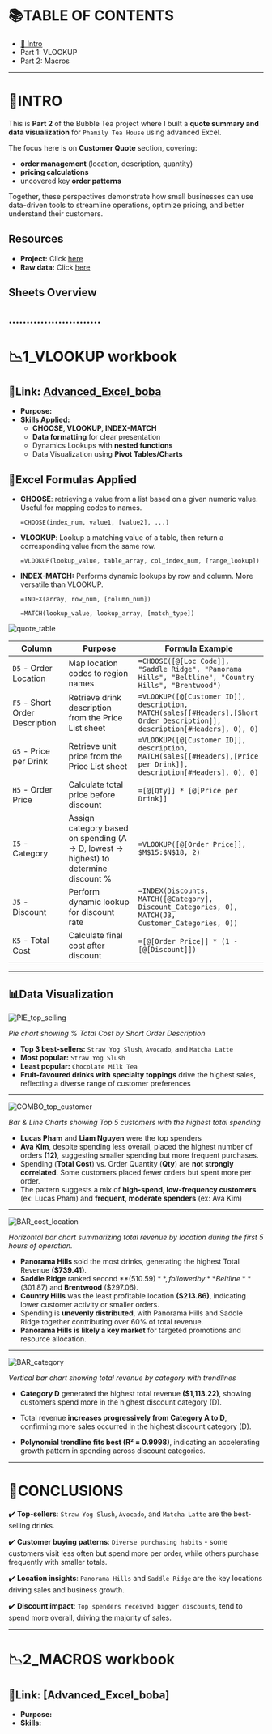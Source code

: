 # 📚TABLE OF CONTENTS
- [🧋 Intro](#intro)
- Part 1: VLOOKUP
- Part 2: Macros
---

# 🧋INTRO
This is **Part 2** of the Bubble Tea project where I built a **quote summary and data visualization** for ```Phamily Tea House``` using advanced Excel. 

The focus here is on **Customer Quote** section, covering: 
  * **order management** (location, description, quantity)
  * **pricing calculations** 
  * uncovered key **order patterns**

Together, these perspectives demonstrate how small businesses can use data-driven tools to streamline operations, optimize pricing, and better understand their customers.

## Resources
- **Project:** Click [here]()
- **Raw data:** Click [here]()

## Sheets Overview
..........................
---

# 📉1_VLOOKUP workbook
## 🔗Link: [Advanced_Excel_boba]()

- **Purpose:** 
- **Skills Applied:**
  * **CHOOSE, VLOOKUP, INDEX-MATCH**
  * **Data formatting** for clear presentation
  * Dynamics Lookups with **nested functions** 
  * Data Visualization using **Pivot Tables/Charts**


## 🔢Excel Formulas Applied
- **CHOOSE**: retrieving a value from a list based on a given numeric value. Useful for mapping codes to names.
  
  `=CHOOSE(index_num, value1, [value2], ...)`
  
- **VLOOKUP**: Lookup a matching value of a table, then return a corresponding value from the same row.
  
  `=VLOOKUP(lookup_value, table_array, col_index_num, [range_lookup])`

- **INDEX-MATCH:** Performs dynamic lookups by row and column. More versatile than VLOOKUP.
  
  `=INDEX(array, row_num, [column_num])` 

  `=MATCH(lookup_value, lookup_array, [match_type])`


![quote_table](https://github.com/user-attachments/assets/295bcbfc-02a7-419b-8ba3-11c6fcf9d446)

| Column                         | Purpose                                                                             | Formula Example                                                                                                            |
| ------------------------------ | ----------------------------------------------------------------------------------- | -------------------------------------------------------------------------------------------------------------------------- |
| `D5` - Order Location          | Map location codes to region names                                                  | `=CHOOSE([@[Loc Code]], "Saddle Ridge", "Panorama Hills", "Beltline", "Country Hills", "Brentwood")`                       |
| `F5` - Short Order Description | Retrieve drink description from the Price List sheet                                | `=VLOOKUP([@[Customer ID]], description, MATCH(sales[[#Headers],[Short Order Description]], description[#Headers], 0), 0)` |
| `G5` - Price per Drink         | Retrieve unit price from the Price List sheet                                       | `=VLOOKUP([@[Customer ID]], description, MATCH(sales[[#Headers],[Price per Drink]], description[#Headers], 0), 0)`         |
| `H5` - Order Price             | Calculate total price before discount                                               | `=[@[Qty]] * [@[Price per Drink]]`                                                                                         |
| `I5` - Category                | Assign category based on spending (A → D, lowest → highest) to determine discount % | `=VLOOKUP([@[Order Price]], $M$15:$N$18, 2)`                                                                               |
| `J5` - Discount                | Perform dynamic lookup for discount rate                                            | `=INDEX(Discounts, MATCH([@Category], Discount_Categories, 0), MATCH(J3, Customer_Categories, 0))`                         |
| `K5` - Total Cost              | Calculate final cost after discount                                                 | `=[@[Order Price]] * (1 - [@[Discount]])`                                                                                  |

---


## 📊Data Visualization

![PIE_top_selling](https://github.com/user-attachments/assets/51250adf-ccfd-4c61-9692-2be437b6fc40)

_Pie chart showing % Total Cost by Short Order Description_

- **Top 3 best-sellers:** `Straw Yog Slush`, `Avocado`, and `Matcha Latte`
- **Most popular:** `Straw Yog Slush` 
- **Least popular:** `Chocolate Milk Tea`
- **Fruit-favoured drinks with specialty toppings** drive the highest sales, reflecting a diverse range of customer preferences

---

![COMBO_top_customer](https://github.com/user-attachments/assets/5a772735-d628-44a2-9c79-d38f4218c3b1)

_Bar & Line Charts showing Top 5 customers with the highest total spending_

- **Lucas Pham** and **Liam Nguyen** were the top spenders
- **Ava Kim**, despite spending less overall, placed the highest number of orders **(12)**, suggesting smaller spending but more frequent purchases.
- Spending (**Total Cost**) vs. Order Quantity (**Qty**) are **not strongly correlated**. Some customers placed fewer orders but spent more per order.
- The pattern suggests a mix of **high-spend, low-frequency customers** (ex: Lucas Pham) and **frequent, moderate spenders** (ex: Ava Kim)

---

![BAR_cost_location](https://github.com/user-attachments/assets/1d05c6a9-6a59-47f2-a1ac-ad68c9d04b3f)

_Horizontal bar chart summarizing total revenue by location during the first 5 hours of operation._

- **Panorama Hills** sold the most drinks, generating the highest Total Revenue **($739.41)**.
- **Saddle Ridge** ranked second **($510.59)**, followed by **Beltline** ($301.87) and **Brentwood** ($297.06).
- **Country Hills** was the least profitable location **($213.86)**, indicating lower customer activity or smaller orders.
- Spending is **unevenly distributed**, with Panorama Hills and Saddle Ridge together contributing over 60% of total revenue.
- **Panorama Hills is likely a key market** for targeted promotions and resource allocation.

---

![BAR_category](https://github.com/user-attachments/assets/1350fb73-e2c8-43e3-8c31-fb8ebd632298)

_Vertical bar chart showing total revenue by category with trendlines_

- **Category D** generated the highest total revenue **($1,113.22)**, showing customers spend more in the highest discount category (D).

- Total revenue **increases progressively from Category A to D**, confirming more sales occurred in the highest discount category (D).

- **Polynomial trendline fits best (R² = 0.9998)**, indicating an accelerating growth pattern in spending across discount categories.

---

# 📌CONCLUSIONS

✔️ **Top-sellers**: `Straw Yog Slush`, `Avocado`, and `Matcha Latte` are the best-selling drinks.

✔️ **Customer buying patterns**: `Diverse purchasing habits` - some customers visit less often but spend more per order, while others purchase frequently with smaller totals.
  
✔️ **Location insights**: `Panorama Hills` and `Saddle Ridge` are the key locations driving sales and business growth.

✔️ **Discount impact**: `Top spenders received bigger discounts`, tend to spend more overall, driving the majority of sales.


---


# 📉2_MACROS workbook
## 🔗Link: [Advanced_Excel_boba]

- **Purpose:** 
- **Skills:**




